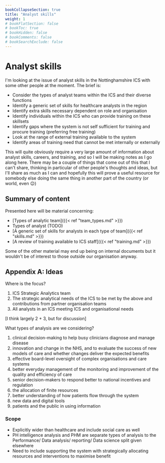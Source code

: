 ```yaml
---
bookCollapseSection: true
title: "Analyst skills"
weight: 1
# bookFlatSection: false
# bookToc: true
# bookHidden: false
# bookComments: false
# bookSearchExclude: false
---
```


# Analyst skills

I'm looking at the issue of analyst skills in the Nottinghamshire ICS with some other people at the moment. The brief is:

* Consider the types of analyst teams within the ICS and their diverse functions
* Identify a generic set of skills for healthcare analysts in the region
* Identify extra skills necessary dependent on role and organisation
* Identify individuals within the ICS who can provide training on these skillsets
* Identify gaps where the system is not self sufficient for training and procure training (preferring free training)
* Look at the range of external training available to the system
* Identify areas of training need that cannot be met internally or externally

This will quite obviously require a very large amount of information about analyst skills, careers, and training, and so I will be making notes as I go along here. There may be a couple of things that come out of this that I can't share, thinking in particular of other people's thoughts and ideas, but I'll share as much as I can and hopefully this will prove a useful resource for somebody else doing the same thing in another part of the country (or world, even :wink:)

## Summary of content

Presented here will be material concerning:

* [Types of analytic team]({{< ref "team_types.md" >}})
* Types of analyst (TODO)
* [A generic set of skills for analysts in each type of team]({{< ref "skills.md" >}})
* [A review of training available to ICS staff]({{< ref "training.md" >}})

Some of the other material may end up being on internal documents but it wouldn't be of interest to those outside our organisation anyway. 

## Appendix A: Ideas 

Where is the focus?

1.	ICS Strategic Analytics team
2.	The strategic analytical needs of the ICS to be met by the above and contributions from partner organisation teams
3.	All analysts in an ICS meeting ICS and organisational needs

[I think largely 2 + 3, but for discussion]

What types of analysis are we considering? 

1.	clinical decision-making to help busy clinicians diagnose and manage disease
2.	innovation and change in the NHS, and to evaluate the success of new models of care and whether changes deliver the expected benefits
3.	effective board-level oversight of complex organisations and care systems
4.	better everyday management of the monitoring and improvement of the quality and efficiency of care
5.	senior decision-makers to respond better to national incentives and regulation
6.	the allocation of finite resources
7.	better understanding of how patients flow through the system
8.	new data and digital tools
9.	patients and the public in using information

### Scope

* Explicitly wider than healthcare and include social care as well
* PH intelligence analysis and PHM are separate types of analysis to the Performance/ Data analysis/ reporting/ Data science split given elsewhere
* Need to include supporting the system with strategically allocating resources and interventions to maximise benefit
